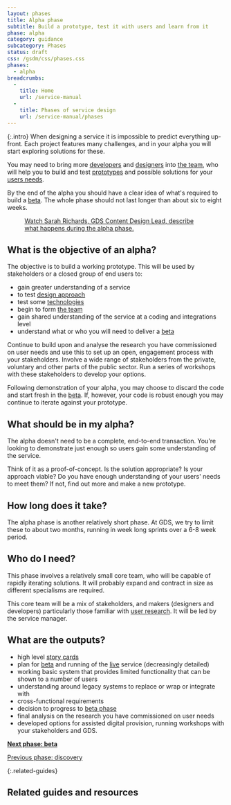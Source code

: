 ```yaml
---
layout: phases
title: Alpha phase
subtitle: Build a prototype, test it with users and learn from it
phase: alpha
category: guidance
subcategory: Phases
status: draft
css: /gsdm/css/phases.css
phases:
  - alpha
breadcrumbs:
  -
    title: Home
    url: /service-manual
  -
    title: Phases of service design
    url: /service-manual/phases
---
```


{:.intro}
When designing a service it is impossible to predict everything up-front. Each project features many challenges, and in your alpha you will start exploring solutions for these.

You may need to bring more [developers](/service-manual/the-team/developer.html) and [designers](/service-manual/the-team/designer.html) into [the team](/service-manual/the-team), who will help you to build and test [prototypes](/service-manual/design-and-content/working-with-prototypes.html) and possible solutions for your [users needs](/service-manual/users/user-needs.html).

By the end of the alpha you should have a clear idea of what's required to build a [beta](/service-manual/phases/beta.html). The whole phase should not last longer than about six to eight weeks. 

<figure class="media-player-wrapper video"><a href="https://www.youtube.com/watch?v=PmaE-12KqEQ">Watch Sarah Richards, GDS Content Design Lead, describe what happens during the alpha phase.</a></figure>

## What is the objective of an alpha?

The objective is to build a working prototype. This will be used by stakeholders or a closed group of end users to:

* gain greater understanding of a service
* to test [design approach](/service-manual/design-and-content/working-with-prototypes.html)
* test some [technologies](/service-manual/making-software/choosing-technology.html)
* begin to form [the team](/service-manual/the-team)
* gain shared understanding of the service at a coding and integrations level
* understand what or who you will need to deliver a [beta](/service-manual/phases/beta.html)

Continue to build upon and analyse the research you have commissioned on user needs and use this to set up an open, engagement process with your stakeholders. Involve a wide range of stakeholders from the private, voluntary and other parts of the public sector. Run a series of workshops with these stakeholders to develop your options.

Following demonstration of your alpha, you may choose to discard the code and start fresh in the [beta](/service-manual/phases/beta.html). If, however, your code is robust enough you may continue to iterate against your prototype.

## What should be in my alpha?

The alpha doesn't need to be a complete, end-to-end transaction. You're looking to demonstrate just enough so users gain some understanding of the service.

Think of it as a proof-of-concept. Is the solution appropriate? Is your approach viable? Do you have enough understanding of your users' needs to meet them? If not, find out more and make a new prototype.

## How long does it take?
The alpha phase is another relatively short phase. At GDS, we try to limit these to about two months, running in week long sprints over a 6-8 week period.

## Who do I need?
This phase involves a relatively small core team, who will be capable of rapidly iterating solutions. It will probably expand and contract in size as different specialisms are required.

This core team will be a mix of stakeholders, and makers (designers and developers) particularly those familiar with [user research](/service-manual/users/introduction-to-user-research.html). It will be led by the service manager.

## What are the outputs?

* high level [story cards](/service-manual/agile/writing-user-stories.html)
* plan for [beta](/service-manual/phases/beta.html) and running of the [live](/service-manual/phases/live.html) service (decreasingly detailed)
* working basic system that provides limited functionality that can be shown to a number of users
* understanding around legacy systems to replace or wrap or integrate with
* cross-functional requirements
* decision to progress to [beta phase](/service-manual/phases/beta.html)
* final analysis on the research you have commissioned on user needs
* developed options for assisted digital provision, running workshops with your stakeholders and GDS.


**[Next phase: beta](/service-manual/phases/beta.html)**

[Previous phase: discovery](/service-manual/phases/discovery.html)

{:.related-guides}
## Related guides and resources
